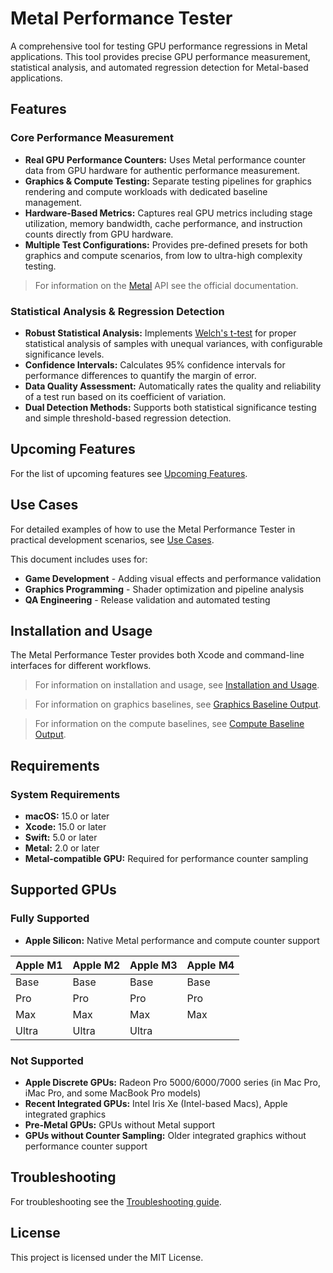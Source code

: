 # Metal Performance Tester

A comprehensive tool for testing GPU performance regressions in Metal applications. This tool provides precise GPU performance measurement, statistical analysis, and automated regression detection for Metal-based applications.

## Features

### Core Performance Measurement
- **Real GPU Performance Counters:** Uses Metal performance counter data from GPU hardware for authentic performance measurement.
- **Graphics & Compute Testing:** Separate testing pipelines for graphics rendering and compute workloads with dedicated baseline management.
- **Hardware-Based Metrics:** Captures real GPU metrics including stage utilization, memory bandwidth, cache performance, and instruction counts directly from GPU hardware.
- **Multiple Test Configurations:** Provides pre-defined presets for both graphics and compute scenarios, from low to ultra-high complexity testing.

> For information on the [Metal](https://developer.apple.com/documentation/metal) API see the official documentation.

### Statistical Analysis & Regression Detection
- **Robust Statistical Analysis:** Implements [Welch's t-test](https://en.wikipedia.org/wiki/Welch%27s_t-test) for proper statistical analysis of samples with unequal variances, with configurable significance levels.
- **Confidence Intervals:** Calculates 95% confidence intervals for performance differences to quantify the margin of error.
- **Data Quality Assessment:** Automatically rates the quality and reliability of a test run based on its coefficient of variation.
- **Dual Detection Methods:** Supports both statistical significance testing and simple threshold-based regression detection.

## Upcoming Features

For the list of upcoming features see [Upcoming Features](https://github.com/KelCodesStuff/Metal-Performance-Tester/wiki/Upcoming-Features).

## Use Cases

For detailed examples of how to use the Metal Performance Tester in practical development scenarios, see [Use Cases](https://github.com/KelCodesStuff/Metal-Performance-Tester/wiki/Use-Cases). 

This document includes uses for:

- **Game Development** - Adding visual effects and performance validation
- **Graphics Programming** - Shader optimization and pipeline analysis  
- **QA Engineering** - Release validation and automated testing


## Installation and Usage

The Metal Performance Tester provides both Xcode and command-line interfaces for different workflows.
> For information on installation and usage, see [Installation and Usage](https://github.com/KelCodesStuff/Metal-Performance-Tester/wiki/Installation-and-Usage).

> For information on  graphics baselines, see [Graphics Baseline Output](https://github.com/KelCodesStuff/Metal-Performance-Tester/wiki/Graphics-Baseline-Output).

> For information on the compute baselines, see [Compute Baseline Output](https://github.com/KelCodesStuff/Metal-Performance-Tester/wiki/Compute-Baseline-Output).

## Requirements

### System Requirements
- **macOS:** 15.0 or later
- **Xcode:** 15.0 or later
- **Swift:** 5.0 or later
- **Metal:** 2.0 or later
- **Metal-compatible GPU:** Required for performance counter sampling

## Supported GPUs

### Fully Supported
- **Apple Silicon:** Native Metal performance and compute counter support

| Apple M1 | Apple M2 | Apple M3 | Apple M4 |
|----------|----------|----------|----------|
| Base     | Base     | Base     | Base     |
| Pro      | Pro      | Pro      | Pro      |
| Max      | Max      | Max      | Max      |
| Ultra    | Ultra    | Ultra    |          | 

### Not Supported
- **Apple Discrete GPUs:** Radeon Pro 5000/6000/7000 series (in Mac Pro, iMac Pro, and some MacBook Pro models)
- **Recent Integrated GPUs:** Intel Iris Xe (Intel-based Macs), Apple integrated graphics
- **Pre-Metal GPUs:** GPUs without Metal support
- **GPUs without Counter Sampling:** Older integrated graphics without performance counter support

## Troubleshooting
For troubleshooting see the [Troubleshooting guide](https://github.com/KelCodesStuff/Metal-Performance-Tester/wiki/Troubleshooting).

## License

This project is licensed under the MIT License.
